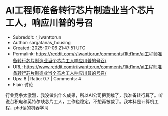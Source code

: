 # AI工程师准备转行芯片制造业当个芯片工人，响应川普的号召

- Subreddit: r_iwanttorun
- Author: sargatanas_housing
- Created: 2025-07-06 21:47:51 UTC
- Permalink: https://reddit.com/r/iwanttorun/comments/1ltd1mn/ai工程师准备转行芯片制造业当个芯片工人响应川普的号召/
- URL: https://www.reddit.com/r/iwanttorun/comments/1ltd1mn/ai工程师准备转行芯片制造业当个芯片工人响应川普的号召/
- Ups: 8 | Ratio: 0.7 | Comments: 4
- Flair: 讨论


行业竞争太激烈，我没做出什么成果，所以AI公司把我裁了，我准备转行算了。听说台积电和英特尔缺芯片工人，工作也稳定，不想再被裁了。我本科是计算机工程，phd读的机器学习

